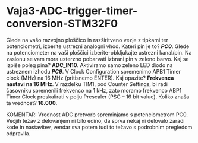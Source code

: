 # Vaja3-ADC-trigger-timer-conversion-STM32F0

Glede na vašo razvojno ploščico in razširitveno vezje z tipkami ter potenciometri, izberite ustrezni analogni vhod. Kateri pin je to? _____PC0_____.
Glede na potenciometer na vaši ploščici izberite-obkljukajte ustrezni kanal/pin. Na zaslonu se vam mora usterzno pobarvati izbrani pin v zeleno barvo. Kaj se izpiše poleg pina? ____ADC_IN10____.
Aktiviramo samo zeleno LED diodo na ustreznem izhodu _____PC9_____.
V Clock Configuration spremenimo APB1 Timer clock (MHz) na 16 MHz (pritisnemo ENTER). Kaj opazite? ________Frekvenca nastavi na 16 MHz________.
V razdelku TIM1, pod Counter Settings, bi radi časovniku spremenili frekvenco na 1 kHz, zato moramo frekvenco ABP1 Timer Clock preskalirati v polju Prescaler (PSC – 16 bit value). Koliko znaša ta vrednost? ________16.000________. 

KOMENTAR: Vrednost ADC pretvorb spreminjamo s potenciometrom PC0. Večjih težav z delovanjem ni bilo edino, da sprva nekaj ni delovalo zaradi kode in nastavitev, vendar sva potem tudi to težavo s podrobnim pregledom odpravila.
